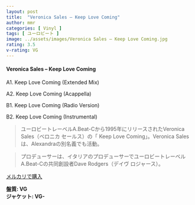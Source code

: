 ```yaml
---
layout: post
title:  "Veronica Sales – Keep Love Coming"
author: mmr
categories: [ Vinyl ]
tags: [ ユーロビート ]
image: ../assets/images/Veronica Sales – Keep Love Coming.jpg
rating: 3.5
v-rating: VG
---
```


#### Veronica Sales – Keep Love Coming

A1. Keep Love Coming (Extended Mix)

A2. Keep Love Coming (Acappella)

B1. Keep Love Coming (Radio Version)

B2. Keep Love Coming (Instrumental)

> ユーロビートレーベルA.Beat-Cから1995年にリリースされたVeronica Sales（ベロニカ セールス）の「 Keep Love Coming」。Veronica Salesは、Alexandraの別名義でも活動。

> プロデューサーは、イタリアのプロデューサーでユーロビートレーベルA.Beat-Cの共同創設者Dave Rodgers（デイヴ ロジャース）。


[メルカリで購入](https://jp.mercari.com/item/m18872108798)

<div class="mt-4 mb-4 d-flex align-items-center">
<strong class="mr-1">盤質: VG</strong>
</div>
<div class="mt-4 mb-4 d-flex align-items-center">
<strong class="mr-1">ジャケット: VG-</strong>
</div>
